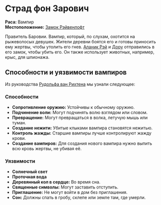 # Страд фон Зарович

**Раса:** Вампир  
**Местоположение:** [Замок Рэйвенлофт](../../locations/ravenloft.md)

Правитель Баровии. Вампир, который, по слухам, охотится на рыжеволосых девушек. Жители деревни боятся его и готовы приносить ему жертвы, чтобы утолить его гнев. [Аланик Рэй](alanik-ray.md) и [Дору](doru.md) отправились в его замок, чтобы убить его. Он также использует животных, например, крыс, для шпионажа.

## Способности и уязвимости вампиров

Из руководства [Рудольфа ван Рихтена](rudolph-van-richten.md) мы узнали следующее:

### Способности
- **Сопротивление оружию:** Устойчивы к обычному оружию.
- **Подчинение воли:** Могут подчинять волю взглядом или словом.
- **Превращение:** Могут превращаться в волка, летучую мышь или туман.
- **Создание нежити:** Убитые клыками вампира становятся нежитью.
- **Контроль жажды:** Старшие вампиры лучше контролируют жажду крови.
- **Создание вампиров:** Для создания нового вампира нужно выпить всю кровь жертвы, не убивая её.

### Уязвимости
- **Солнечный свет**
- **Проточная вода**
- **Деревянный кол в сердце:** Во время сна.
- **Священные символы:** Могут заставить отступить.
- **Приглашение:** Не могут войти в дом без приглашения.
- **Сон:** Должны спать в гробу, склепе или земле там, где умерли.
